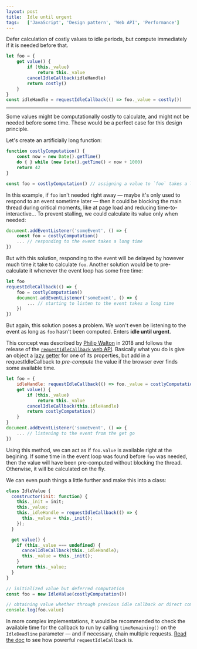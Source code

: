 ```yaml
---
layout: post
title:  Idle until urgent
tags:   ['JavaScript', 'Design pattern', 'Web API', 'Performance']
---
```


Defer calculation of costly values to idle periods, but compute immediately if it is needed before that.
```javascript
let foo = {
    get value() {
        if (this._value)
            return this._value
        cancelIdleCallback(idleHandle)
        return costly()
    }
}
const idleHandle = requestIdleCallback(() => foo._value = costly())
```

<hr>

Some values might be computationally costly to calculate, and might not be needed before some time. These would be a perfect case for this design principle. 

Let's create an artificially long function:
```javascript
function costlyComputation() {
    const now = new Date().getTime()
    do { } while (new Date().getTime() < now + 1000)
    return 42
}

const foo = costlyComputation() // assigning a value to `foo` takes a long time
```

In this example, if `foo` isn't needed right away — maybe it's only used to respond to an event sometime later — then it could be blocking the main thread during critical moments, like at page load and reducing time-to-interactive... To prevent stalling, we could calculate its value only when needed:

```javascript
document.addEventListener('someEvent', () => {
    const foo = costlyComputation()
    ... // responding to the event takes a long time
})
```

But with this solution, responding to the event will be delayed by however much time it take to calculate `foo`. Another solution would be to pre-calculate it whenever the event loop has some free time:

```javascript
let foo
requestIdleCallback(() => {
    foo = costlyComputation()
    document.addEventListener('someEvent', () => {
        ... // starting to listen to the event takes a long time
    })
})
```

But again, this solution poses a problem. We won't even be listening to the event as long as `foo` hasn't been computed. Enters **idle until urgent**.

This concept was described by [Philip Walton](https://philipwalton.com/articles/idle-until-urgent/) in 2018 and follows the release of the [`requestIdleCallback` web API](https://developer.mozilla.org/en-US/docs/Web/API/Window/requestIdleCallback). Basically what you do is give an object a [lazy getter](http://til.florianpellet.com/2019/07/08/Lazy-getter/) for one of its properties, but add in a requestIdleCallback to *pre-compute* the value if the browser ever finds some available time.

```javascript
let foo = {
    idleHandle: requestIdleCallback(() => foo._value = costlyComputation()),
    get value() {
        if (this._value)
            return this._value
        cancelIdleCallback(this.idleHandle)
        return costlyComputation()
    }
}
document.addEventListener('someEvent', () => {
    ... // listening to the event from the get go
})
```

Using this method, we can act as if `foo.value` is available right at the begining. If some time in the event loop was found before `foo` was needed, then the value will have been pre-computed without blocking the thread. Otherwise, it will be calculated on the fly. 

We can even push things a little further and make this into a class:

```javascript
class IdleValue {
  constructor(init: function) {
    this._init = init;
    this._value;
    this._idleHandle = requestIdleCallback(() => {
      this._value = this._init();
    });
  }

  get value() {
    if (this._value === undefined) {
      cancelIdleCallback(this._idleHandle);
      this._value = this._init();
    }
    return this._value;
  }
}

// initialized value but deferred computation
const foo = new IdleValue(costlyComputation())

// obtaining value whether through previous idle callback or direct computation
console.log(foo.value)
```

In more complex implementations, it would be recommended to check the available time for the callback to run by calling `timeRemaining()` on the `IdleDeadline` parameter — and if necessary, chain multiple requests. [Read the doc](https://developer.mozilla.org/en-US/docs/Web/API/Window/requestIdleCallback) to see how powerful `requestIdleCallback` is.